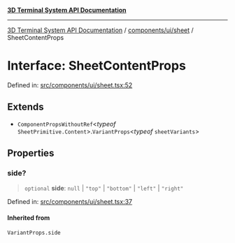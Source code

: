 [**3D Terminal System API Documentation**](../../../../README.md)

***

[3D Terminal System API Documentation](../../../../README.md) / [components/ui/sheet](../README.md) / SheetContentProps

# Interface: SheetContentProps

Defined in: [src/components/ui/sheet.tsx:52](https://github.com/Dicommunitas/ThreeJS_Terminal_3D/blob/7f008de5f667c67ad17e0952a263ff2bb1038f7c/src/components/ui/sheet.tsx#L52)

## Extends

- `ComponentPropsWithoutRef`\<*typeof* `SheetPrimitive.Content`\>.`VariantProps`\<*typeof* `sheetVariants`\>

## Properties

### side?

> `optional` **side**: `null` \| `"top"` \| `"bottom"` \| `"left"` \| `"right"`

Defined in: [src/components/ui/sheet.tsx:37](https://github.com/Dicommunitas/ThreeJS_Terminal_3D/blob/7f008de5f667c67ad17e0952a263ff2bb1038f7c/src/components/ui/sheet.tsx#L37)

#### Inherited from

`VariantProps.side`
